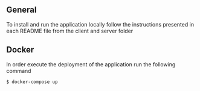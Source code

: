 ## General

To install and run the application locally follow the instructions presented in each README file from the client and server folder

## Docker

In order execute the deployment of the application run the following command

```bash
$ docker-compose up
```
